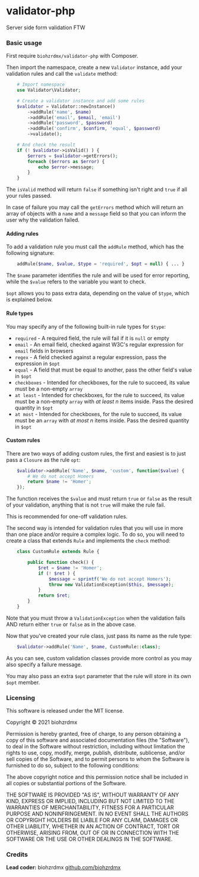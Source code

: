 validator-php
=============

Server side form validation FTW

### Basic usage

First require `biohzrdmx/validator-php` with Composer.

Then import the namespace, create a new `Validator` instance, add your validation rules and call the `validate` method:

```php
	# Import namespace
	use Validator\Validator;

	# Create a validator instance and add some rules
	$validator = Validator::newInstance()
		->addRule('name', $name)
		->addRule('email', $email, 'email')
		->addRule('password', $password)
		->addRule('confirm', $confirm, 'equal', $password)
		->validate();

	# And check the result
	if (! $validator->isValid() ) {
		$errors = $validator->getErrors();
		foreach ($errors as $error) {
			echo $error->message;
		}
	}
```

The `isValid` method will return `false` if something isn't right and `true` if all your rules passed.

In case of failure you may call the `getErrors` method which will return an array of objects with a `name` and a `message` field so that you can inform the user why the validation failed.

#### Adding rules

To add a validation rule you must call the `addRule` method, which has the following signature:

```php
	addRule($name, $value, $type = 'required', $opt = null) { ... }
```

The `$name` parameter identifies the rule and will be used for error reporting, while the `$value` refers to the variable you want to check.

`$opt` allows you to pass extra data, depending on the value of `$type`, which is explained below.

#### Rule types

You may specify any of the following built-in rule types for `$type`:

- `required` - A required field, the rule will fail if it is `null` or empty
- `email` - An email field, checked against W3C's regular expression for `email` fields in browsers
- `regex` - A field checked against a regular expression, pass the expression in `$opt`
- `equal` - A field that must be equal to another, pass the other field's value in `$opt`
- `checkboxes` - Intended for checkboxes, for the rule to succeed, its value must be a non-empty `array`
- `at least` - Intended for checkboxes, for the rule to succeed, its value must be a non-empty `array` with _at least n_ items inside. Pass the desired quantity in `$opt`
- `at most` - Intended for checkboxes, for the rule to succeed, its value must be an `array` with _at most n_ items inside. Pass the desired quantity in `$opt`

#### Custom rules

There are two ways of adding custom rules, the first and easiest is to just pass a `Closure` as the rule `opt`:

```php
	$validator->addRule('Name', $name, 'custom', function($value) {
		# We do not accept Homers
		return $name != 'Homer';
	});
```

The function receives the `$value` and must return `true` or `false` as the result of your validation, anything that is not `true` will make the rule fail.

This is recommended for one-off validation rules.

The second way is intended for validation rules that you will use in more than one place and/or require a complex logic. To do so, you will need to create a class that extends `Rule` and implements the `check` method:

```php
	class CustomRule extends Rule {

		public function check() {
			$ret = $name != 'Homer';
			if (! $ret ) {
				$message = sprintf('We do not accept Homers');
				throw new ValidationException($this, $message);
			}
			return $ret;
		}
	}
```

Note that you must throw a `ValidationException` when the validation fails AND return either `true` or `false` as in the above case.

Now that you've created your rule class, just pass its name as the rule type:

```php
	$validator->addRule('Name', $name, CustomRule::class);
```

As you can see, custom validation classes provide more control as you may also specify a failure message.

You may also pass an extra `$opt` parameter that the rule will store in its own `$opt` member.

### Licensing

This software is released under the MIT license.

Copyright © 2021 biohzrdmx

Permission is hereby granted, free of charge, to any person obtaining a copy of this software and associated documentation files (the "Software"), to deal in the Software without restriction, including without limitation the rights to use, copy, modify, merge, publish, distribute, sublicense, and/or sell copies of the Software, and to permit persons to whom the Software is furnished to do so, subject to the following conditions:

The above copyright notice and this permission notice shall be included in all copies or substantial portions of the Software.

THE SOFTWARE IS PROVIDED "AS IS", WITHOUT WARRANTY OF ANY KIND, EXPRESS OR IMPLIED, INCLUDING BUT NOT LIMITED TO THE WARRANTIES OF MERCHANTABILITY, FITNESS FOR A PARTICULAR PURPOSE AND NONINFRINGEMENT. IN NO EVENT SHALL THE AUTHORS OR COPYRIGHT HOLDERS BE LIABLE FOR ANY CLAIM, DAMAGES OR OTHER LIABILITY, WHETHER IN AN ACTION OF CONTRACT, TORT OR OTHERWISE, ARISING FROM, OUT OF OR IN CONNECTION WITH THE SOFTWARE OR THE USE OR OTHER DEALINGS IN THE SOFTWARE.

### Credits

**Lead coder:** biohzrdmx [github.com/biohzrdmx](http://github.com/biohzrdmx)